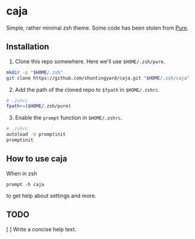 # caja
Simple, rather minimal zsh theme. Some code has been stolen from [Pure](https://github.com/sindresorhus/pure).

## Installation
1. Clone this repo somewhere. Here we'll use `$HOME/.zsh/pure`.
```sh
mkdir -p "$HOME/.zsh"
git clone https://github.com/shuntingyard/caja.git "$HOME/.zsh/caja"
```

2. Add the path of the cloned repo to `$fpath` in `$HOME/.zshrc`.
```sh
# .zshrc
fpath+=($HOME/.zsh/pure)
```

3. Enable the `prompt` function in `$HOME/.zshrc`.
```sh
# .zshrc
autoload -U promptinit
promptinit
```

## How to use caja
When in zsh
```
prompt -h caja
```
to get help about settings and more.

## TODO
[ ] Write a concise help text.
